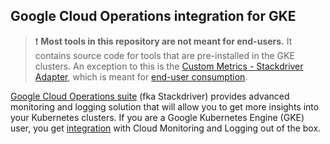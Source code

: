 ## Google Cloud Operations integration for GKE

> :exclamation: **Most tools in this repository are not meant for end-users.**
> It contains source code for tools that are pre-installed in the GKE clusters.
> An exception to this is the [Custom Metrics - Stackdriver Adapter](custom-metrics-stackdriver-adapter),
> which is meant for [end-user consumption][stackdriverAdapter].

[Google Cloud Operations suite][cloudOperationsSite] (fka Stackdriver) provides advanced 
monitoring and logging solution that will allow you to get more
insights into your Kubernetes clusters. If you are a Google
Kubernetes Engine (GKE) user, you get [integration][k8sMonitoring]
with Cloud Monitoring and Logging out of the box.

[k8sMonitoring]: https://cloud.google.com/kubernetes-engine-monitoring
[cloudOperationsSite]: https://cloud.google.com/products/operations 
[stackdriverAdapter]: https://cloud.google.com/kubernetes-engine/docs/tutorials/autoscaling-metrics
